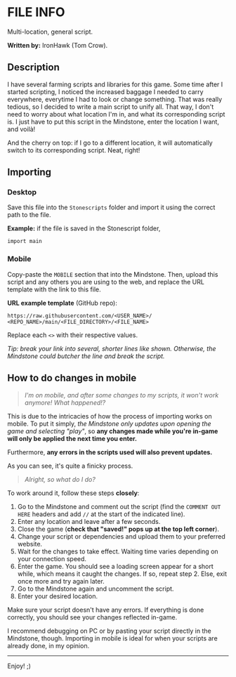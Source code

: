 # FILE INFO

Multi-location, general script.

**Written by:** IronHawk (Tom Crow).

## Description

I have several farming scripts and libraries for
this game. Some time after I started scripting, I
noticed the increased baggage I needed to carry
everywhere, everytime I had to look or change
something. That was really tedious, so I decided to
write a main script to unify all. That way, I don't
need to worry about what location I'm in, and what
its corresponding script is. I just have to put this
script in the Mindstone, enter the location I want,
and voilà!

And the cherry on top: if I go to a different
location, it will automatically switch to its
corresponding script. Neat, right!

## Importing

### Desktop

Save this file into the `Stonescripts` folder and
import it using the correct path to the file.

**Example:** if the file is saved in the Stonescript
folder,

`import main`

### Mobile

Copy-paste the `MOBILE` section that into the Mindstone.
Then, upload this script and any others you are using to
the web, and replace the URL template with the link to this
file.

**URL example template** (GitHub repo):

```
https://raw.githubusercontent.com/<USER_NAME>/
<REPO_NAME>/main/<FILE_DIRECTORY>/<FILE_NAME>
```

Replace each `<>` with their respective values.

*Tip: break your link into several, shorter lines
like shown. Otherwise, the Mindstone could butcher
the line and break the script.*

## How to do changes in mobile

> *I'm on mobile, and after some changes to my
scripts, it won't work anymore! What happened!?*

This is due to the intricacies of how the process of
importing works on mobile. To put it simply, *the Mindstone
only updates upon opening the game and selecting "play"*,
so **any changes made while you're in-game will only be
applied the next time you enter.**

Furthermore, **any errors in the scripts used will also
prevent updates.**

As you can see, it's quite a finicky process.

> *Alright, so what do I do?*

To work around it, follow these steps **closely**:

1. Go to the Mindstone and comment out the script (find the
`COMMENT OUT HERE` headers and add `//` at the start of the
indicated line).
1. Enter any location and leave after a few seconds.
1. Close the game (**check that "saved!" pops up at the top
left corner**).
1. Change your script or dependencies and upload them to
your preferred website.
1. Wait for the changes to take effect. Waiting time varies
depending on your connection speed.
1. Enter the game. You should see a loading screen appear
for a short while, which means it caught the changes.
If so, repeat step 2. Else, exit once more
and try again later.
1. Go to the Mindstone again and uncomment the script.
1. Enter your desired location.

Make sure your script doesn't have any errors.
If everything is done correctly, you should see your
changes reflected in-game.

I recommend debugging on PC or by pasting your script
directly in the Mindstone, though. Importing in mobile
is ideal for when your scripts are already done, in my
opinion.

***

Enjoy! ;)